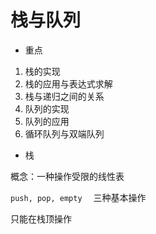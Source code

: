 # 栈与队列

- 重点

1. 栈的实现
2. 栈的应用与表达式求解
3. 栈与递归之间的关系
4. 队列的实现
5. 队列的应用
6. 循环队列与双端队列

- 栈

概念：一种操作受限的线性表

`push, pop, empty`&emsp; 三种基本操作

只能在栈顶操作

